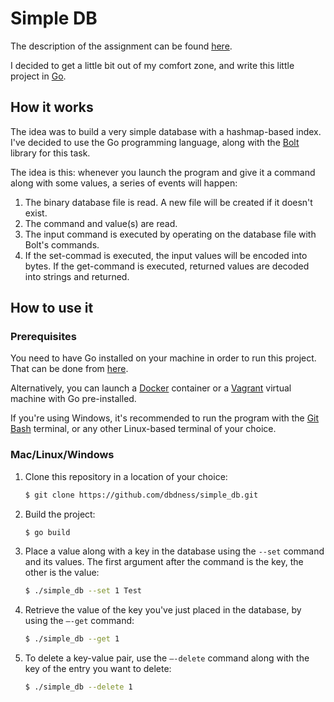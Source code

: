 # Simple DB

The description of the assignment can be found [here](https://render.githubusercontent.com/view/ipynb?commit=51186bebc8cda97b5d150e87eb11633e39f75611&enc_url=68747470733a2f2f7261772e67697468756275736572636f6e74656e742e636f6d2f646174736f66746c796e6762792f736f667432303138737072696e672d6461746162617365732d7465616368696e672d6d6174657269616c2f353131383662656263386364613937623564313530653837656231313633336533396637353631312f6c6563747572655f6e6f7465732f30312d496e74726f5f746f5f44422e6970796e62&nwo=datsoftlyngby%2Fsoft2018spring-databases-teaching-material&path=lecture_notes%2F01-Intro_to_DB.ipynb&repository_id=118117359&repository_type=Repository#Assignment-1---Simple-DB-with-Hashmap-based-Index).

I decided to get a little bit out of my comfort zone, and write this little project in [Go](https://golang.org/).

## How it works

The idea was to build a very simple database with a hashmap-based index. I've decided to use the Go programming language, along with the [Bolt](https://github.com/boltdb/bolt) library for this task.

The idea is this: whenever you launch the program and give it a command along with some values, a series of events will happen:

1. The binary database file is read. A new file will be created if it doesn't exist.
2. The command and value(s) are read.
3. The input command is executed by operating on the database file with Bolt's commands.
4. If the set-commad is executed, the input values will be encoded into bytes. If the get-command is executed, returned values are decoded into strings and returned. 

## How to use it

### Prerequisites

You need to have Go installed on your machine in order to run this project. That can be done from [here](https://golang.org/doc/install).

Alternatively, you can launch a [Docker](https://www.docker.com/) container or a [Vagrant](https://www.vagrantup.com/) virtual machine with Go pre-installed.

If you're using Windows, it's recommended to run the program with the [Git Bash](https://git-scm.com/downloads) terminal, or any other Linux-based terminal of your choice.

### Mac/Linux/Windows

1. Clone this repository in a location of your choice:

   ```````bash
   $ git clone https://github.com/dbdness/simple_db.git
   ```````


2. Build the project:

   ```bash
   $ go build
   ```

3. Place a value along with a key in the database using the `--set` command and its values. The first argument after the command is the key, the other is the value:

   ```bash
   $ ./simple_db --set 1 Test
   ```

4. Retrieve the value of the key you've just placed in the database, by using the `—-get` command:

   ``` bash
   $ ./simple_db --get 1
   ```

5. To delete a key-value pair, use the `—-delete` command along with the key of the entry you want to delete:

   ```bash
   $ ./simple_db --delete 1
   ```
